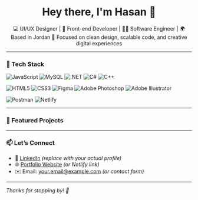 <h1 align="center">Hey there, I'm Hasan 👋</h1>

<p align="center">
  💻 UI/UX Designer | 🧠 Front-end Developer | 👨‍🔬 Software Engineer | 🌍 Based in Jordan  
  🎯 Focused on clean design, scalable code, and creative digital experiences
</p>

---

### 🧰 Tech Stack
![JavaScript](https://img.shields.io/badge/-JavaScript-black?style=flat-square&logo=javascript)
![MySQL](https://img.shields.io/badge/-MySQL-black?style=flat-square&logo=mysql)
![.NET](https://img.shields.io/badge/-.NET-black?style=flat-square&logo=dotnet)
![C#](https://img.shields.io/badge/-C%23-black?style=flat-square&logo=c-sharp)
![C++](https://img.shields.io/badge/-C++-black?style=flat-square&logo=c%2B%2B)

![HTML5](https://img.shields.io/badge/-HTML5-black?style=flat-square&logo=html5)
![CSS3](https://img.shields.io/badge/-CSS3-black?style=flat-square&logo=css3)
![Figma](https://img.shields.io/badge/-Figma-black?style=flat-square&logo=figma)
![Adobe Photoshop](https://img.shields.io/badge/-Photoshop-black?style=flat-square&logo=adobe-photoshop)
![Adobe Illustrator](https://img.shields.io/badge/-Illustrator-black?style=flat-square&logo=adobe-illustrator)

![Postman](https://img.shields.io/badge/-Postman-black?style=flat-square&logo=postman)
![Netlify](https://img.shields.io/badge/-Netlify-black?style=flat-square&logo=netlify)

---

### 🚀 Featured Projects


---

### 📫 Let’s Connect
- 💼 [LinkedIn](https://linkedin.com/in/yourprofile) *(replace with your actual profile)*
- 🌐 [Portfolio Website](https://yourwebsite.com) *(or Netlify link)*
- ✉️ Email: your.email@example.com *(or contact form)*

---

*Thanks for stopping by! 👋*
